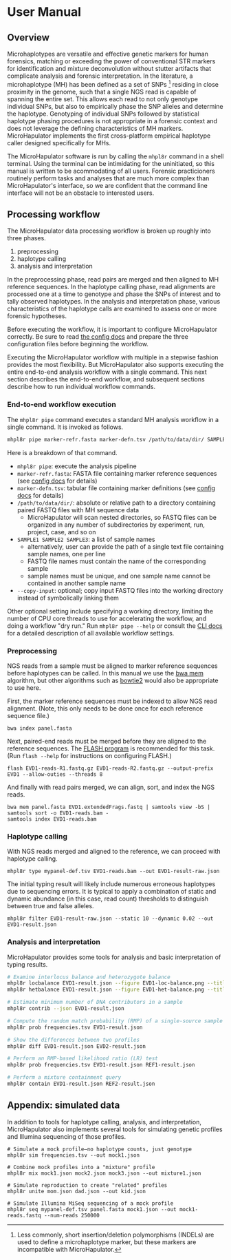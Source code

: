 # User Manual

## Overview

Microhaplotypes are versatile and effective genetic markers for human forensics, matching or exceeding the power of conventional STR markers for identification and mixture deconvolution without stutter artifacts that complicate analysis and forensic interpretation.
In the literature, a microhaplotype (MH) has been defined as a set of SNPs [^f] residing in close proximity in the genome, such that a single NGS read is capable of spanning the entire set.
This allows each read to not only genotype individual SNPs, but also to empirically phase the SNP alleles and determine the haplotype.
Genotyping of individual SNPs followed by statistical haplotype phasing procedures is not appropriate in a forensic context and does not leverage the defining characteristics of MH markers.
MicroHapulator implements the first cross-platform empirical haplotype caller designed specifically for MHs.

The MicroHapulator software is run by calling the `mhpl8r` command in a shell terminal.
Using the terminal can be intimidating for the uninitiated, so this manual is written to be acommodating of all users.
Forensic practicioners routinely perform tasks and analyses that are much more complex than MicroHapulator's interface, so we are confident that the command line interface will not be an obstacle to interested users.


## Processing workflow

The MicroHapulator data processing workflow is broken up roughly into three phases.

1. preprocessing
2. haplotype calling
3. analysis and interpretation

In the preprocessing phase, read pairs are merged and then aligned to MH reference sequences.
In the haplotype calling phase, read alignments are processed one at a time to genotype and phase the SNPs of interest and to tally observed haplotypes.
In the analysis and interpretation phase, various characteristics of the haplotype calls are examined to assess one or more forensic hypotheses.

Before executing the workflow, it is important to configure MicroHapulator correctly.
Be sure to read [the config docs](config.md) and prepare the three configuration files before beginning the workflow.

Executing the MicroHapulator workflow with multiple in a stepwise fashion provides the most flexibility.
But MicroHapulator also supports executing the entire end-to-end analysis workflow with a single command.
This next section describes the end-to-end workflow, and subsequent sections describe how to run individual workflow commands.

### End-to-end workflow execution

The `mhpl8r pipe` command executes a standard MH analysis workflow in a single command.
It is invoked as follows.

```bash
mhpl8r pipe marker-refr.fasta marker-defn.tsv /path/to/data/dir/ SAMPLE1 SAMPLE2 SAMPLE3 --copy-input
```

Here is a breakdown of that command.

- `mhpl8r pipe`: execute the analysis pipeline
- `marker-refr.fasta`: FASTA file containing marker reference sequences (see [config docs](config.md) for details)
- `marker-defn.tsv`: tabular file containing marker definitions (see [config docs](config.md) for details)
- `/path/to/data/dir/`: absolute or relative path to a directory containing paired FASTQ files with MH sequence data
    - MicroHapulator will scan nested directories, so FASTQ files can be organized in any number of subdirectories by experiment, run, project, case, and so on
- `SAMPLE1 SAMPLE2 SAMPLE3`: a list of sample names
    - alternatively, user can provide the path of a single text file containing sample names, one per line
    - FASTQ file names must contain the name of the corresponding sample
    - sample names must be unique, and one sample name cannot be contained in another sample name
- `--copy-input`: optional; copy input FASTQ files into the working directory instead of symbolically linking them

Other optional setting include specifying a working directory, limiting the number of CPU core threads to use for accelerating the workflow, and doing a workflow "dry run."
Run `mhpl8r pipe --help` or consult the [CLI docs](cli.md) for a detailed description of all available workflow settings.


### Preprocessing

NGS reads from a sample must be aligned to marker reference sequences before haplotypes can be called.
In this manual we use the [bwa mem](http://bio-bwa.sourceforge.net/bwa.shtml) algorithm, but other algorithms such as [bowtie2](http://bowtie-bio.sourceforge.net/bowtie2/index.shtml) would also be appropriate to use here.

First, the marker reference sequences must be indexed to allow NGS read alignment.
(Note, this only needs to be done once for each reference sequence file.)

```
bwa index panel.fasta
```

Next, paired-end reads must be merged before they are aligned to the reference sequences.
The [FLASH program](https://ccb.jhu.edu/software/FLASH/) is recommended for this task.
(Run `flash --help` for instructions on configuring FLASH.)

```
flash EVD1-reads-R1.fastq.gz EVD1-reads-R2.fastq.gz --output-prefix EVD1 --allow-outies --threads 8
```

And finally with read pairs merged, we can align, sort, and index the NGS reads.

```
bwa mem panel.fasta EVD1.extendedFrags.fastq | samtools view -bS | samtools sort -o EVD1-reads.bam -
samtools index EVD1-reads.bam
```

### Haplotype calling

With NGS reads merged and aligned to the reference, we can proceed with haplotype calling.

```
mhpl8r type mypanel-def.tsv EVD1-reads.bam --out EVD1-result-raw.json
```

The initial typing result will likely include numerous erroneous haplotypes due to sequencing errors.
It is typical to apply a combination of static and dynamic abundance (in this case, read count) thresholds to distinguish between true and false alleles.

```
mhpl8r filter EVD1-result-raw.json --static 10 --dynamic 0.02 --out EVD1-result.json
```

### Analysis and interpretation

MicroHapulator provides some tools for analysis and basic interpretation of typing results.

```bash
# Examine interlocus balance and heterozygote balance
mhpl8r locbalance EVD1-result.json --figure EVD1-loc-balance.png --title EVD1
mhpl8r hetbalance EVD1-result.json --figure EVD1-het-balance.png --title EVD1

# Estimate minimum number of DNA contributors in a sample
mhpl8r contrib --json EVD1-result.json

# Compute the random match probability (RMP) of a single-source sample
mhpl8r prob frequencies.tsv EVD1-result.json

# Show the differences between two profiles
mhpl8r diff EVD1-result.json EVD2-result.json

# Perform an RMP-based likelihood ratio (LR) test
mhpl8r prob frequencies.tsv EVD1-result.json REF1-result.json

# Perform a mixture containment query
mhpl8r contain EVD1-result.json REF2-result.json
```

## Appendix: simulated data

In addition to tools for haplotype calling, analysis, and interpretation, MicroHapulator also implements several tools for simulating genetic profiles and Illumina sequencing of those profiles.

```
# Simulate a mock profile—no haplotype counts, just genotype
mhpl8r sim frequencies.tsv --out mock1.json

# Combine mock profiles into a "mixture" profile
mhpl8r mix mock1.json mock2.json mock3.json --out mixture1.json

# Simulate reproduction to create "related" profiles
mhpl8r unite mom.json dad.json --out kid.json

# Simulate Illumina MiSeq sequencing of a mock profile
mhpl8r seq mypanel-def.tsv panel.fasta mock1.json --out mock1-reads.fastq --num-reads 250000
```


[^f]: Less commonly, short insertion/deletion polymorphisms (INDELs) are used to define a microhaplotype marker, but these markers are incompatible with MicroHapulator.
